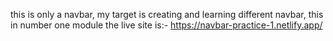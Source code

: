this is only a navbar, 
my target is creating and learning different navbar,
this in number one module
the live site is:-
https://navbar-practice-1.netlify.app/
